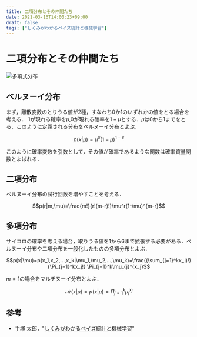 ```yaml
---
title: 二項分布とその仲間たち
date: 2021-03-16T14:00:23+09:00
draft: false
tags: ["しくみがわかるベイズ統計と機械学習"] 
---
```

<!--more-->
# 二項分布とその仲間たち
![多項式分布](.././多項式分布.png)

## ベルヌーイ分布
まず，離散変数のとりうる値が2種，すなわち0か1のいずれかの値をとる場合を考える．
1が現れる確率を$\mu$,0が現れる確率を$1-\mu$とする．$\mu$は0から1までをとる．このように定義される分布をベルヌーイ分布とよぶ．

$$p(x|\mu)=\mu^x(1-\mu)^{1-x}$$

このように確率変数を引数として，その値が確率であるような関数は確率質量関数とよばれる．

## 二項分布
ベルヌーイ分布の試行回数を増やすことを考える．

$$p(r|m,\mu)=\frac{m!}{r!(m-r)!}\mu^r(1-\mu)^{m-r}$$

## 多項分布
サイコロの確率を考える場合，取りうる値を1から6まで拡張する必要がある．ベルヌーイ分布や二項分布を一般化したものの多項分布とよぶ．

$$p(x|\mu)=p(x_1,x_2,...,x_k|\mu_1,\mu_2,...,\mu_k)=\frac{(\sum_{j=1}^kx_j)!}{\Pi_{j=1}^kx_j!}
\Pi_{j=1}^k\mu_{j}^{x_j}$$

$m=1$の場合をマルチヌーイ分布とよぶ．

$$\mathcal{M}(x|\mu)=p(x|\mu)=\Pi_{j=1}^k\mu_j^{x_j}$$


## 参考
- 手塚 太郎，"[しくみがわかるベイズ統計と機械学習](https://amzn.to/3cCILQM)"
